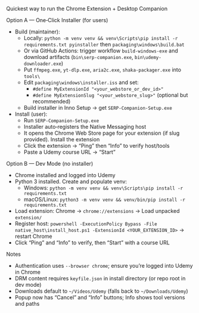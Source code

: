 Quickest way to run the Chrome Extension + Desktop Companion

Option A — One‑Click Installer (for users)
- Build (maintainer):
  - Locally: `python -m venv venv && venv\Scripts\pip install -r requirements.txt pyinstaller` then `packaging\windows\build.bat`
  - Or via GitHub Actions: trigger workflow `build-windows-exe` and download artifacts (`bin\serp-companion.exe`, `bin\udemy-downloader.exe`)
  - Put `ffmpeg.exe`, `yt-dlp.exe`, `aria2c.exe`, `shaka-packager.exe` into `tools\`
  - Edit `packaging\windows\installer.iss` and set:
    - `#define MyExtensionId "<your_webstore_or_dev_id>"`
    - `#define MyExtensionSlug "<your_webstore_slug>"` (optional but recommended)
  - Build installer in Inno Setup → get `SERP-Companion-Setup.exe`
- Install (user):
  - Run `SERP-Companion-Setup.exe`
  - Installer auto‑registers the Native Messaging host
  - It opens the Chrome Web Store page for your extension (if slug provided). Install the extension
  - Click the extension → “Ping” then “Info” to verify host/tools
  - Paste a Udemy course URL → “Start”

Option B — Dev Mode (no installer)
- Chrome installed and logged into Udemy
- Python 3 installed. Create and populate venv:
  - Windows: `python -m venv venv && venv\Scripts\pip install -r requirements.txt`
  - macOS/Linux: `python3 -m venv venv && venv/bin/pip install -r requirements.txt`
- Load extension: Chrome → `chrome://extensions` → Load unpacked `extension/`
- Register host: `powershell -ExecutionPolicy Bypass -File native_host\install_host.ps1 -ExtensionId <YOUR_EXTENSION_ID>` → restart Chrome
- Click “Ping” and “Info” to verify, then “Start” with a course URL

Notes
- Authentication uses `--browser chrome`; ensure you’re logged into Udemy in Chrome
- DRM content requires `keyfile.json` in install directory (or repo root in dev mode)
- Downloads default to `~/Videos/Udemy` (falls back to `~/Downloads/Udemy`)
- Popup now has “Cancel” and “Info” buttons; Info shows tool versions and paths
